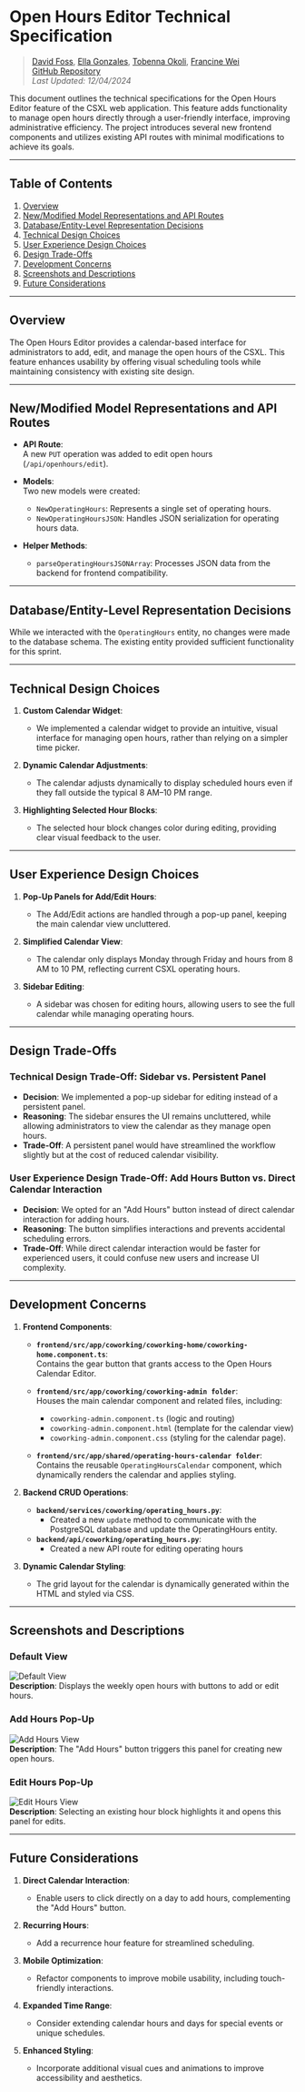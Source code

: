 # Open Hours Editor Technical Specification

> [David Foss](https://github.com/fossinating), [Ella Gonzales](https://github.com/ellagonzales), [Tobenna Okoli](https://github.com/TJOKOLI17), [Francine Wei](https://github.com/francinew6)  
> [GitHub Repository](https://github.com/comp423-24f/csxl-team-a8)  
> _Last Updated: 12/04/2024_

This document outlines the technical specifications for the Open Hours Editor feature of the CSXL web application. This feature adds functionality to manage open hours directly through a user-friendly interface, improving administrative efficiency. The project introduces several new frontend components and utilizes existing API routes with minimal modifications to achieve its goals.

---

## Table of Contents

1. [Overview](#overview)
2. [New/Modified Model Representations and API Routes](#models-and-api)
3. [Database/Entity-Level Representation Decisions](#database-decisions)
4. [Technical Design Choices](#technical-design)
5. [User Experience Design Choices](#ux-design)
6. [Design Trade-Offs](#trade-offs)
7. [Development Concerns](#development-concerns)
8. [Screenshots and Descriptions](#screenshots)
9. [Future Considerations](#future-considerations)

---

## Overview<a name="overview"></a>

The Open Hours Editor provides a calendar-based interface for administrators to add, edit, and manage the open hours of the CSXL. This feature enhances usability by offering visual scheduling tools while maintaining consistency with existing site design.

---

## New/Modified Model Representations and API Routes<a name="models-and-api"></a>

- **API Route**:  
  A new `PUT` operation was added to edit open hours (`/api/openhours/edit`).

- **Models**:  
  Two new models were created:

  - `NewOperatingHours`: Represents a single set of operating hours.
  - `NewOperatingHoursJSON`: Handles JSON serialization for operating hours data.

- **Helper Methods**:
  - `parseOperatingHoursJSONArray`: Processes JSON data from the backend for frontend compatibility.

---

## Database/Entity-Level Representation Decisions<a name="database-decisions"></a>

While we interacted with the `OperatingHours` entity, no changes were made to the database schema. The existing entity provided sufficient functionality for this sprint.

---

## Technical Design Choices<a name="technical-design"></a>

1. **Custom Calendar Widget**:

   - We implemented a calendar widget to provide an intuitive, visual interface for managing open hours, rather than relying on a simpler time picker.

2. **Dynamic Calendar Adjustments**:

   - The calendar adjusts dynamically to display scheduled hours even if they fall outside the typical 8 AM–10 PM range.

3. **Highlighting Selected Hour Blocks**:
   - The selected hour block changes color during editing, providing clear visual feedback to the user.

---

## User Experience Design Choices<a name="ux-design"></a>

1. **Pop-Up Panels for Add/Edit Hours**:

   - The Add/Edit actions are handled through a pop-up panel, keeping the main calendar view uncluttered.

2. **Simplified Calendar View**:

   - The calendar only displays Monday through Friday and hours from 8 AM to 10 PM, reflecting current CSXL operating hours.

3. **Sidebar Editing**:
   - A sidebar was chosen for editing hours, allowing users to see the full calendar while managing operating hours.

---

## Design Trade-Offs<a name="trade-offs"></a>

### Technical Design Trade-Off: Sidebar vs. Persistent Panel

- **Decision**: We implemented a pop-up sidebar for editing instead of a persistent panel.
- **Reasoning**: The sidebar ensures the UI remains uncluttered, while allowing administrators to view the calendar as they manage open hours.
- **Trade-Off**: A persistent panel would have streamlined the workflow slightly but at the cost of reduced calendar visibility.

### User Experience Design Trade-Off: Add Hours Button vs. Direct Calendar Interaction

- **Decision**: We opted for an "Add Hours" button instead of direct calendar interaction for adding hours.
- **Reasoning**: The button simplifies interactions and prevents accidental scheduling errors.
- **Trade-Off**: While direct calendar interaction would be faster for experienced users, it could confuse new users and increase UI complexity.

---

## Development Concerns<a name="development-concerns"></a>

1. **Frontend Components**:

   - **`frontend/src/app/coworking/coworking-home/coworking-home.component.ts`**:  
     Contains the gear button that grants access to the Open Hours Calendar Editor.

   - **`frontend/src/app/coworking/coworking-admin folder`**:  
     Houses the main calendar component and related files, including:

     - `coworking-admin.component.ts` (logic and routing)
     - `coworking-admin.component.html` (template for the calendar view)
     - `coworking-admin.component.css` (styling for the calendar page).

   - **`frontend/src/app/shared/operating-hours-calendar folder`**:  
     Contains the reusable `OperatingHoursCalendar` component, which dynamically renders the calendar and applies styling.

 2. **Backend CRUD Operations**:
    - **`backend/services/coworking/operating_hours.py`**:
      - Created a new `update` method to communicate with the PostgreSQL database and update the OperatingHours entity.
    - **`backend/api/coworking/operating_hours.py`**:
      - Created a new API route for editing operating hours


3. **Dynamic Calendar Styling**:
   - The grid layout for the calendar is dynamically generated within the HTML and styled via CSS.

---

## Screenshots and Descriptions<a name="screenshots"></a>

### Default View

![Default View](https://github.com/comp423-24f/csxl-team-a8/blob/stage/docs/images/defaultView.png)  
**Description**: Displays the weekly open hours with buttons to add or edit hours.

### Add Hours Pop-Up

![Add Hours View](https://github.com/comp423-24f/csxl-team-a8/blob/stage/docs/images/addHoursView.png)  
**Description**: The "Add Hours" button triggers this panel for creating new open hours.

### Edit Hours Pop-Up

![Edit Hours View](https://github.com/comp423-24f/csxl-team-a8/blob/stage/docs/images/editHoursView.png)  
**Description**: Selecting an existing hour block highlights it and opens this panel for edits.

---

## Future Considerations<a name="future-considerations"></a>

1. **Direct Calendar Interaction**:

   - Enable users to click directly on a day to add hours, complementing the "Add Hours" button.

2. **Recurring Hours**:

   - Add a recurrence hour feature for streamlined scheduling.

3. **Mobile Optimization**:

   - Refactor components to improve mobile usability, including touch-friendly interactions.

4. **Expanded Time Range**:

   - Consider extending calendar hours and days for special events or unique schedules.

5. **Enhanced Styling**:
   - Incorporate additional visual cues and animations to improve accessibility and aesthetics.
